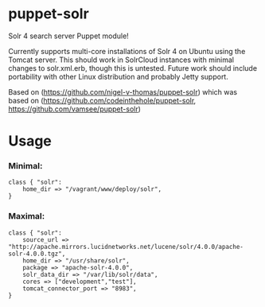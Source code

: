 puppet-solr
===========

Solr 4 search server Puppet module!

Currently supports multi-core installations of Solr 4 on Ubuntu using the Tomcat server.  This should work in SolrCloud 
instances with minimal changes to solr.xml.erb, though this is untested. Future work should include portability with other
Linux distribution and probably Jetty support.

Based on (https://github.com/nigel-v-thomas/puppet-solr)
which was based on (https://github.com/codeinthehole/puppet-solr, https://github.com/vamsee/puppet-solr)

Usage
======
### Minimal:

    class { "solr":
        home_dir => "/vagrant/www/deploy/solr",
    }

### Maximal:

    class { "solr":
        source_url => "http://apache.mirrors.lucidnetworks.net/lucene/solr/4.0.0/apache-solr-4.0.0.tgz",
        home_dir => "/usr/share/solr",
        package => "apache-solr-4.0.0",
        solr_data_dir => "/var/lib/solr/data",
        cores => ["development","test"],
        tomcat_connector_port => "8983",
    }
